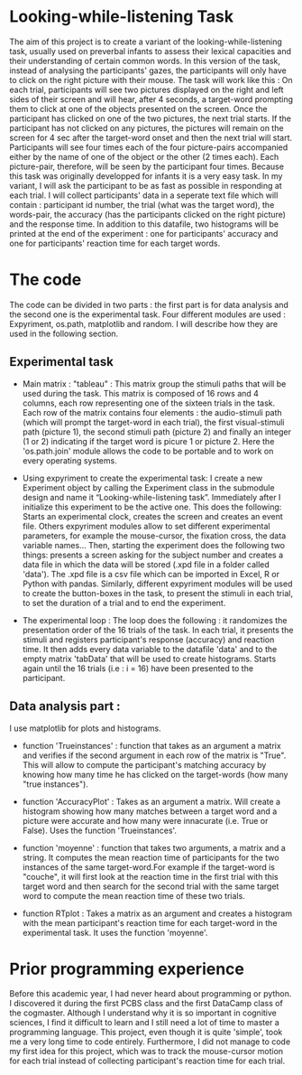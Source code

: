 # Looking-while-listening Task

The aim of this project is to create a variant of the looking-while-listening task, usually used on preverbal infants to assess their lexical capacities and their understanding of certain common words. In this version of the task, instead of analysing the participants' gazes, the participants will only have to click on the right picture with their mouse. 
The task will work like this : On each trial, participants will see two pictures displayed on the right and left sides of their screen and will hear, after 4 seconds, a target-word prompting them to click at one of the objects presented on the screen. Once the participant has clicked on one of the two pictures, the next trial starts. If the participant has not clicked on any pictures, the pictures will remain on the screen for 4 sec after the target-word onset and then the next trial will start. Participants will see four times each of the four picture-pairs accompanied either by the name of one of the object or the other (2 times each). Each picture-pair, therefore, will be seen by the participant four times. Because this task was originally developped for infants it is a very easy task. In my variant, I will ask the participant to be as fast as possible in responding at each trial. I will collect participants' data in a seperate text file which will contain : participant id number, the trial (what was the target word), the words-pair, the accuracy (has the participants clicked on the right picture) and the response time. In addition to this datafile, two histograms will be printed at the end of the experiment : one for participants' accuracy and one for participants' reaction time for each target words. 

# The code

The code can be divided in two parts : the first part is for data analysis and the second one is the experimental task. Four different modules are used : Expyriment, os.path, matplotlib and random. I will describe how they are used in the following section. 

## Experimental task

- Main matrix : "tableau" : 
This matrix group the stimuli paths that will be used during the task. This matrix is composed of 16 rows and 4 columns, each row representing one of the sixteen trials in the task. Each row of the matrix contains four elements : the audio-stimuli path (which will prompt the target-word in each trial), the first visual-stimuli path (picture 1), the second stimuli path (picture 2) and finally an integer (1 or 2) indicating if the target word is picure 1 or picture 2. Here the 'os.path.join' module allows the code to be portable and to work on every operating systems. 

- Using expyriment to create the experimental task:
I create a new Experiment object by calling the Experiment class in the submodule design and name it “Looking-while-listening task”. Immediately after I initialize this experiment to be the active one. This does the following:
Starts an experimental clock, creates the screen and creates an event file. Others expyriment modules allow to set different experimental parameters, for example the mouse-cursor, the fixation cross, the data variable names... Then, starting the experiment does the following two things: presents a screen asking for the subject number and creates a data file in which the data will be stored (.xpd file in a folder called 'data'). The .xpd file is a csv file which can be imported in Excel, R or Python with pandas. Similarly, different expyriment modules will be used to create the button-boxes in the task, to present the stimuli in each trial, to set the duration of a trial and to end the experiment.

- The experimental loop :
The loop does the following : it randomizes the presentation order of the 16 trials of the task. In each trial, it presents the stimuli and registers participant's response (accuracy) and reaction time. It then adds every data variable to the datafile 'data' and to the empty matrix 'tabData' that will be used to create histograms. Starts again until the 16 trials (i.e : i = 16) have been presented to the participant. 

## Data analysis part : 
I use matplotlib for plots and histograms. 

- function 'Trueinstances' :
function that takes as an argument a matrix and verifies if the second argument in each row of the matrix is "True". This will allow to compute the participant's matching accuracy by knowing how many time he has clicked on the target-words (how many "true instances"). 

- function 'AccuracyPlot' : 
Takes as an argument a matrix. Will create a histogram showing how many matches between a target word and a picture were accurate and how many were innacurate (i.e. True or False). Uses the function 'Trueinstances'.

- function 'moyenne' : 
function that takes two arguments, a matrix and a string. It computes the mean reaction time of participants for the two instances of the same target-word.For example if the target-word is "couche", it will first look at the reaction time in the first trial with this target word and then search for the second trial with the same target word to compute the mean reaction time of these two trials. 

- function RTplot : 
Takes a matrix as an argument and creates a histogram with the mean participant's reaction time for each target-word in the experimental task. It uses the function 'moyenne'.

# Prior programming experience

Before this academic year, I had never heard about programming or python. I discovered it during the first PCBS class and the first DataCamp class of the cogmaster. Although I understand why it is so important in cognitive sciences, I find it difficult to learn and I still need a lot of time to master a programming language. This project, even though it is quite 'simple', took me a very long time to code entirely. Furthermore, I did not manage to code my first idea for this project, which was to track the mouse-cursor motion for each trial instead of collecting participant's reaction time for each trial. 
